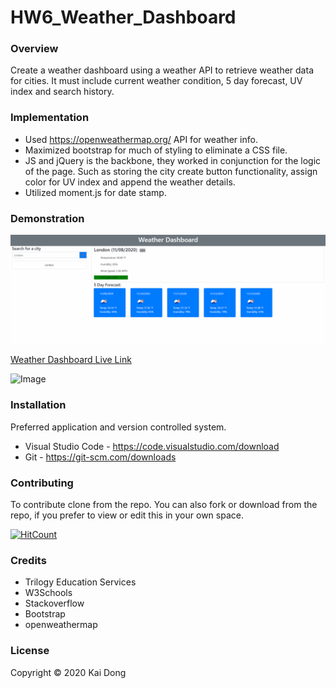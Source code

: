 # HW6_Weather_Dashboard

### Overview
Create a weather dashboard using a weather API to retrieve weather data for cities. It must include current weather condition, 5 day forecast, UV index and search history.

### Implementation
* Used https://openweathermap.org/ API for weather info.
* Maximized bootstrap for much of styling to eliminate a CSS file.
* JS and jQuery is the backbone, they worked in conjunction for the logic of the page. Such as storing the city create button functionality, assign color for UV index and append the weather details.
* Utilized moment.js for date stamp.

### Demonstration

![Image](./assets/image/HW6_Weather_Dashboard.gif "Weather Dashboard Demonstration")

[Weather Dashboard Live Link](https://kaidong-chr.github.io/HW6_Weather_Dashboard/)

![Image](https://img.shields.io/badge/Languages-html%20%7C%20css%20%7C%20javascript-yellow)

### Installation

Preferred application and version controlled system.
* Visual Studio Code - https://code.visualstudio.com/download
* Git - https://git-scm.com/downloads

### Contributing

To contribute clone from the repo.
You can also fork or download from the repo, if you prefer to view or edit this in your own space.

[![HitCount](https://img.shields.io/github/search/kaidong-chr/HW6_Weather_Dashboard/search)](https://img.shields.io/github/search/kaidong-chr/HW6_Weather_Dashboard/})

### Credits

* Trilogy Education Services
* W3Schools
* Stackoverflow
* Bootstrap
* openweathermap

### License

Copyright © 2020 Kai Dong